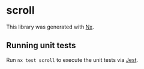 # scroll

This library was generated with [Nx](https://nx.dev).

## Running unit tests

Run `nx test scroll` to execute the unit tests via [Jest](https://jestjs.io).
